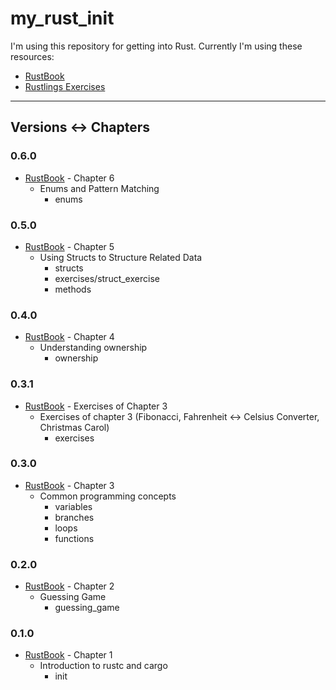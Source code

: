 # my_rust_init
I'm using this repository for getting into Rust.
Currently I'm using these resources:
+ [RustBook](https://doc.rust-lang.org/book/title-page.html)
+ [Rustlings Exercises](https://github.com/rust-lang/rustlings)

___
## Versions ↔ Chapters

### 0.6.0
+ [RustBook](https://doc.rust-lang.org/book/title-page.html) - Chapter 6
  + Enums and Pattern Matching
    + enums

### 0.5.0
+ [RustBook](https://doc.rust-lang.org/book/title-page.html) - Chapter 5
  + Using Structs to Structure Related Data
    + structs
    + exercises/struct_exercise
    + methods

### 0.4.0
+ [RustBook](https://doc.rust-lang.org/book/title-page.html) - Chapter 4  
  + Understanding ownership
    + ownership

### 0.3.1
+ [RustBook](https://doc.rust-lang.org/book/title-page.html) - Exercises of Chapter 3
  + Exercises of chapter 3 (Fibonacci, Fahrenheit ↔ Celsius Converter, Christmas Carol)
    + exercises

### 0.3.0
+ [RustBook](https://doc.rust-lang.org/book/title-page.html) - Chapter 3
  + Common programming concepts
    + variables
    + branches
    + loops
    + functions

### 0.2.0
+ [RustBook](https://doc.rust-lang.org/book/title-page.html) - Chapter 2
  + Guessing Game
    + guessing_game

### 0.1.0
+ [RustBook](https://doc.rust-lang.org/book/title-page.html) - Chapter 1
  + Introduction to rustc and cargo
    + init

